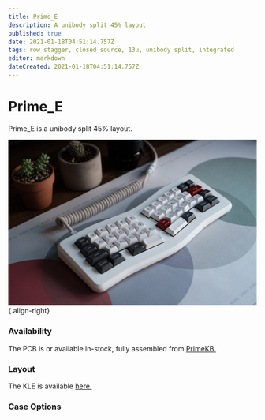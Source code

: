 ```yaml
---
title: Prime_E
description: A unibody split 45% layout
published: true
date: 2021-01-18T04:51:14.757Z
tags: row stagger, closed source, 13u, unibody split, integrated
editor: markdown
dateCreated: 2021-01-18T04:51:14.757Z
---
```


# Prime_E

Prime_E is a unibody split 45% layout.  

![prime_e.jpg](/Boards/images/prime_e.jpg){.align-right}

### Availability

The PCB is or available in-stock, fully assembled from [PrimeKB.](https://www.primekb.com/collections/keyboards/products/prime_e-rev-2-pcb)

### Layout

The KLE is available [here.](http://www.keyboard-layout-editor.com/##@@=Esc&=Q&=W&=E&=R&=T&_x:2.5%3B&=Y&=U&=I&=O&=P&=Back%3Cbr%3ESpace&_a:7%3B&=%3B&@_a:4&w:1.25%3B&=Tab&=A&=S&=D&=F&=G&_x:2.5%3B&=H&=J&=K&=L&_a:7%3B&=&_a:4&w:1.75%3B&=Enter%3B&@_w:1.75%3B&=Shift&=Z&=X&=C&=V&=B&_x:1.5%3B&=B&=N&=M&=%3C%0A.&=%3E%0A.&=%3F%0A%2F%2F&_w:1.25%3B&=Shift%3B&@_w:1.25%3B&=Hyper&_w:1.25%3B&=Super&_x:1&w:1.25%3B&=Meta&_a:7&w:2%3B&=&_x:1.5&w:2.25%3B&=&_a:4&w:1.25%3B&=Meta&_x:1.25&w:1.25%3B&=Super&_w:1.25%3B&=Ctrl)

### Case Options